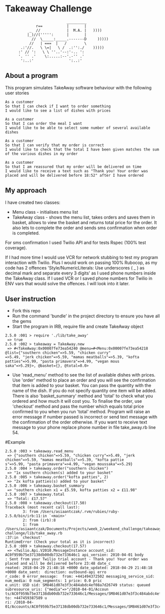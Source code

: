 Takeaway Challenge
==================
```
                            _________
              r==           |       |
           _  //            |  M.A. |   ))))
          |_)//(''''':      |       |
            //  \_____:_____.-------D     )))))
           //   | ===  |   /        \
       .:'//.   \ \=|   \ /  .:'':./    )))))
      :' // ':   \ \ ''..'--:'-.. ':
      '. '' .'    \:.....:--'.-'' .'
       ':..:'                ':..:'

 ```

About a program
---------------

This program simulates TakeAway software behaviour with the following user stories
```
As a customer
So that I can check if I want to order something
I would like to see a list of dishes with prices

As a customer
So that I can order the meal I want
I would like to be able to select some number of several available dishes

As a customer
So that I can verify that my order is correct
I would like to check that the total I have been given matches the sum of the various dishes in my order

As a customer
So that I am reassured that my order will be delivered on time
I would like to receive a text such as "Thank you! Your order was placed and will be delivered before 18:52" after I have ordered
```
My approach
-----------

I have created two classes:
* Menu class - initialises menu list
* TakeAway class - shows the menu list, takes orders and saves them in basket,
  allows to view the basket and returns total price for the order. It also lets
  to complete the order and sends sms confirmation when order is completed.

For sms confirmation I used Twilio API and for tests Rspec (100% test coverage).

If I had more time I would use VCR for network stubbing to test my program interaction with Twilio.
Plus I would work on passing 100% Rubocop, as my code has 2 offences 'Style/NumericLiterals: Use underscores ( _ ) as decimal mark and separate every 3 digits' as I used phone numbers inside the TakeAway class. If I used VCR or I saved phone numbers for Twilio in ENV vars that would solve the offences. I will look into it later.

User instruction
----------------
* Fork this repo
* Run the command 'bundle' in the project directory to ensure you have all the gems
* Start the program in IRB, require file and create TakeAway object
```
2.5.0 :001 > require './lib/take_away'
 => true
2.5.0 :002 > takeaway = TakeAway.new
 => #<TakeAway:0x00007fe73ea54240 @menu=#<Menu:0x00007fe73ea54218 @list={"southern chicken"=>5.59, "chicken curry"
=>5.49, "jerk chicken"=>5.59, "mamas meatballs"=>5.39, "kofta patties"=>5.99, "pasta primavera"=>4.99, "vegan mous
saka"=>5.29}>, @basket={}, @total=0.0>
```
* Use 'read_menu' method to see the list of available dishes with prices. Use 'order' method to place an order and you will see the confirmation that item is added to your basket. You can pass the quantity with the name of the dish. If you do not specify quantity one item will be added. There is also 'basket_summary' method and 'total' to check what you ordered and how much it will cost you. To finalise the order, use 'checkout' method and pass the number which equals total price confirmed to you when you run 'total' method. Program will raise an error message if number passed is incorrect or send text message with the confirmation of the order otherwise. If you want to receive text message to your phone replace phone number in file take_away.rb line 54.

#Example
```
2.5.0 :003 > takeaway.read_menu
 => {"southern chicken"=>5.59, "chicken curry"=>5.49, "jerk chicken"=>5.59, "mamas meatballs"=>5.39, "kofta pattie
s"=>5.99, "pasta primavera"=>4.99, "vegan moussaka"=>5.29}
2.5.0 :004 > takeaway.order("southern chicken")
 => "1x southern chicken(s) added to your basket"
2.5.0 :005 > takeaway.order("kofta patties", 2)
 => "2x kofta patties(s) added to your basket"
2.5.0 :006 > takeaway.basket_summary
 => "southern chicken x1 = £5.59, kofta patties x2 = £11.98"
2.5.0 :007 > takeaway.total
 => "Total: £17.57"
2.5.0 :008 > takeaway.checkout(17.50)
Traceback (most recent call last):
        3: from /Users/asiaantczak/.rvm/rubies/ruby-2.5.0/bin/irb:11:in `<main>'
        2: from (irb):8
        1: from /Users/asiaantczak/Documents/Projects/week_2/weekend_challenge/takeaway-challenge/lib/take_away.rb
:37:in `checkout'
RuntimeError (Check your total as it is incorrect)
2.5.0 :009 > takeaway.checkout(17.57)
 => <Twilio.Api.V2010.MessageInstance account_sid: AC0f959b75e37138db00db732e733646c1 api_version: 2010-04-01 body
: Sent from your Twilio trial account - Thank you! Your order was placed and will be delivered before 23:48 date_c
reated: 2018-04-29 21:48:18 +0000 date_updated: 2018-04-29 21:48:18 +0000 date_sent:  direction: outbound-api erro
r_code: 0 error_message:  from: +441494372502 messaging_service_sid:  num_media: 0 num_segments: 1 price: 0.0 pric
e_unit: USD sid: SM8461d07e3f3c484abdc4ef08a7d26749 status: queued subresource_uris: {"media"=>"/2010-04-01/Accoun
ts/AC0f959b75e37138db00db732e733646c1/Messages/SM8461d07e3f3c484abdc4ef08a7d26749/Media.json"} to: +447459387589 u
ri: /2010-04-01/Accounts/AC0f959b75e37138db00db732e733646c1/Messages/SM8461d07e3f3c484abdc4ef08a7d26749.json>
```
